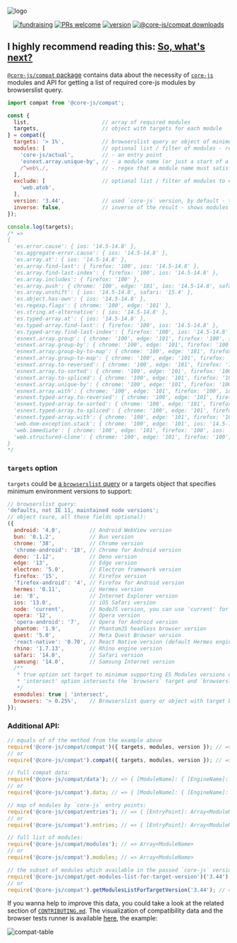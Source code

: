 ![logo](https://user-images.githubusercontent.com/2213682/146607186-8e13ddef-26a4-4ebf-befd-5aac9d77c090.png)

<div align="center">

[![fundraising](https://opencollective.com/core-js/all/badge.svg?label=fundraising)](https://opencollective.com/core-js) [![PRs welcome](https://img.shields.io/badge/PRs-welcome-brightgreen.svg)](https://github.com/zloirock/core-js/blob/master/CONTRIBUTING.md) [![version](https://img.shields.io/npm/v/@core-js/compat.svg)](https://www.npmjs.com/package/@core-js/compat) [![@core-js/compat downloads](https://img.shields.io/npm/dm/@core-js/compat.svg?label=npm%20i%20@core-js/compat)](https://npm-stat.com/charts.html?package=core-js&package=core-js-pure&package=@core-js/compat&from=2014-11-18)

</div>

**I highly recommend reading this: [So, what's next?](https://github.com/zloirock/core-js/blob/master/docs/2023-02-14-so-whats-next.md)**
---

[`@core-js/compat` package](https://github.com/zloirock/core-js/tree/master/packages/core-js-compat) contains data about the necessity of [`core-js`](https://github.com/zloirock/core-js) modules and API for getting a list of required core-js modules by browserslist query.

```js
import compat from '@core-js/compat';

const {
  list,                       // array of required modules
  targets,                    // object with targets for each module
} = compat({
  targets: '> 1%',            // browserslist query or object of minimum environment versions to support, see below
  modules: [                  // optional list / filter of modules - regex, string or an array of them:
    'core-js/actual',         // - an entry point
    'esnext.array.unique-by', // - a module name (or just a start of a module name)
    /^web\./,                 // - regex that a module name must satisfy
  ],
  exclude: [                  // optional list / filter of modules to exclude, the signature is similar to `modules` option
    'web.atob',
  ],
  version: '3.44',            // used `core-js` version, by default - the latest
  inverse: false,             // inverse of the result - shows modules that are NOT required for the target environment
});

console.log(targets);
/* =>
{
  'es.error.cause': { ios: '14.5-14.8' },
  'es.aggregate-error.cause': { ios: '14.5-14.8' },
  'es.array.at': { ios: '14.5-14.8' },
  'es.array.find-last': { firefox: '100', ios: '14.5-14.8' },
  'es.array.find-last-index': { firefox: '100', ios: '14.5-14.8' },
  'es.array.includes': { firefox: '100' },
  'es.array.push': { chrome: '100', edge: '101', ios: '14.5-14.8', safari: '15.4' },
  'es.array.unshift': { ios: '14.5-14.8', safari: '15.4' },
  'es.object.has-own': { ios: '14.5-14.8' },
  'es.regexp.flags': { chrome: '100', edge: '101' },
  'es.string.at-alternative': { ios: '14.5-14.8' },
  'es.typed-array.at': { ios: '14.5-14.8' },
  'es.typed-array.find-last': { firefox: '100', ios: '14.5-14.8' },
  'es.typed-array.find-last-index': { firefox: '100', ios: '14.5-14.8' },
  'esnext.array.group': { chrome: '100', edge: '101', firefox: '100', ios: '14.5-14.8', safari: '15.4' },
  'esnext.array.group-by': { chrome: '100', edge: '101', firefox: '100', ios: '14.5-14.8', safari: '15.4' },
  'esnext.array.group-by-to-map': { chrome: '100', edge: '101', firefox: '100', ios: '14.5-14.8', safari: '15.4' },
  'esnext.array.group-to-map': { chrome: '100', edge: '101', firefox: '100', ios: '14.5-14.8', safari: '15.4' },
  'esnext.array.to-reversed': { chrome: '100', edge: '101', firefox: '100', ios: '14.5-14.8', safari: '15.4' },
  'esnext.array.to-sorted': { chrome: '100', edge: '101', firefox: '100', ios: '14.5-14.8', safari: '15.4' },
  'esnext.array.to-spliced': { chrome: '100', edge: '101', firefox: '100', ios: '14.5-14.8', safari: '15.4' },
  'esnext.array.unique-by': { chrome: '100', edge: '101', firefox: '100', ios: '14.5-14.8', safari: '15.4' },
  'esnext.array.with': { chrome: '100', edge: '101', firefox: '100', ios: '14.5-14.8', safari: '15.4' },
  'esnext.typed-array.to-reversed': { chrome: '100', edge: '101', firefox: '100', ios: '14.5-14.8', safari: '15.4' },
  'esnext.typed-array.to-sorted': { chrome: '100', edge: '101', firefox: '100', ios: '14.5-14.8', safari: '15.4' },
  'esnext.typed-array.to-spliced': { chrome: '100', edge: '101', firefox: '100', ios: '14.5-14.8', safari: '15.4' },
  'esnext.typed-array.with': { chrome: '100', edge: '101', firefox: '100', ios: '14.5-14.8', safari: '15.4' },
  'web.dom-exception.stack': { chrome: '100', edge: '101', ios: '14.5-14.8', safari: '15.4' },
  'web.immediate': { chrome: '100', edge: '101', firefox: '100', ios: '14.5-14.8', safari: '15.4' },
  'web.structured-clone': { chrome: '100', edge: '101', firefox: '100', ios: '14.5-14.8', safari: '15.4' }
}
*/
```

### `targets` option
`targets` could be [a `browserslist` query](https://github.com/browserslist/browserslist) or a targets object that specifies minimum environment versions to support:
```js
// browserslist query:
'defaults, not IE 11, maintained node versions';
// object (sure, all those fields optional):
({
  android: '4.0',         // Android WebView version
  bun: '0.1.2',           // Bun version
  chrome: '38',           // Chrome version
  'chrome-android': '18', // Chrome for Android version
  deno: '1.12',           // Deno version
  edge: '13',             // Edge version
  electron: '5.0',        // Electron framework version
  firefox: '15',          // Firefox version
  'firefox-android': '4', // Firefox for Android version
  hermes: '0.11',         // Hermes version
  ie: '8',                // Internet Explorer version
  ios: '13.0',            // iOS Safari version
  node: 'current',        // NodeJS version, you can use 'current' for set it to currently used
  opera: '12',            // Opera version
  'opera-android': '7',   // Opera for Android version
  phantom: '1.9',         // PhantomJS headless browser version
  quest: '5.0',           // Meta Quest Browser version
  'react-native': '0.70', // React Native version (default Hermes engine)
  rhino: '1.7.13',        // Rhino engine version
  safari: '14.0',         // Safari version
  samsung: '14.0',        // Samsung Internet version
  /**
   * true option set target to minimum supporting ES Modules versions of all browsers, ignoring `browsers` target.
   * 'intersect' option intersects the `browsers` target and `browserslist`'s targets. The maximum version will be used.
   */
  esmodules: true | 'intersect',
  browsers: '> 0.25%',    // Browserslist query or object with target browsers
});
```

### Additional API:

```js
// equals of of the method from the example above
require('@core-js/compat/compat')({ targets, modules, version }); // => { list: Array<ModuleName>, targets: { [ModuleName]: { [EngineName]: EngineVersion } } }
// or
require('@core-js/compat').compat({ targets, modules, version }); // => { list: Array<ModuleName>, targets: { [ModuleName]: { [EngineName]: EngineVersion } } }

// full compat data:
require('@core-js/compat/data'); // => { [ModuleName]: { [EngineName]: EngineVersion } }
// or
require('@core-js/compat').data; // => { [ModuleName]: { [EngineName]: EngineVersion } }

// map of modules by `core-js` entry points:
require('@core-js/compat/entries'); // => { [EntryPoint]: Array<ModuleName> }
// or
require('@core-js/compat').entries; // => { [EntryPoint]: Array<ModuleName> }

// full list of modules:
require('@core-js/compat/modules'); // => Array<ModuleName>
// or
require('@core-js/compat').modules; // => Array<ModuleName>

// the subset of modules which available in the passed `core-js` version:
require('@core-js/compat/get-modules-list-for-target-version')('3.44'); // => Array<ModuleName>
// or
require('@core-js/compat').getModulesListForTargetVersion('3.44'); // => Array<ModuleName>
```

If you wanna help to improve this data, you could take a look at the related section of [`CONTRIBUTING.md`](https://github.com/zloirock/core-js/blob/master/CONTRIBUTING.md#how-to-update-core-js-compat-data). The visualization of compatibility data and the browser tests runner is available [here](http://zloirock.github.io/core-js/master/compat/), the example:

![compat-table](https://user-images.githubusercontent.com/2213682/217452234-ccdcfc5a-c7d3-40d1-ab3f-86902315b8c3.png)
